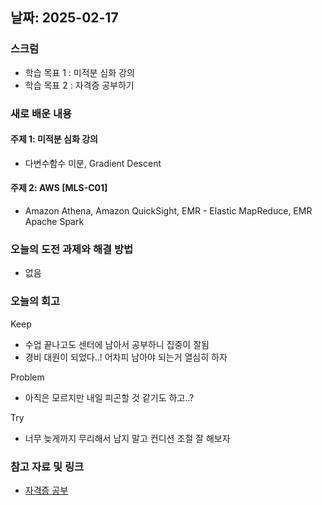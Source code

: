 ## 날짜: 2025-02-17

### 스크럼
- 학습 목표 1 : 미적분 심화 강의
- 학습 목표 2 : 자격증 공부하기

### 새로 배운 내용
#### 주제 1: 미적분 심화 강의
- 다변수함수 미분, Gradient Descent

#### 주제 2: AWS [MLS-C01]
- Amazon Athena, Amazon QuickSight, EMR - Elastic MapReduce, EMR Apache Spark

### 오늘의 도전 과제와 해결 방법
- 없음

### 오늘의 회고
Keep
- 수업 끝나고도 센터에 남아서 공부하니 집중이 잘됨
- 경비 대원이 되었다..! 어차피 남아야 되는거 열심히 하자

Problem
- 아직은 모르지만 내일 피곤할 것 같기도 하고..?

Try
- 너무 늦게까지 무리해서 남지 말고 컨디션 조절 잘 해보자

### 참고 자료 및 링크
- [자격증 공부](https://velog.io/@hyundduny/2025-02-17-%EC%9E%90%EA%B2%A9%EC%A6%9D-%EA%B3%B5%EB%B6%80)
